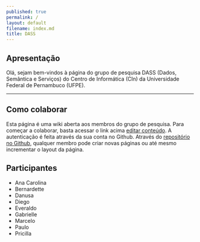```yaml
---
published: true
permalink: /
layout: default
filename: index.md
title: DASS
---
```


##  Apresentação


  Olá, sejam bem-vindos à página do grupo de pesquisa DASS (Dados, Semântica e Serviços) do Centro de Informática (CIn) da Universidade Federal de Pernambuco (UFPE).


----
## Como colaborar
Esta página é uma wiki aberta aos membros do grupo de pesquisa. Para começar a colaborar, basta acessar o link acima [editar conteúdo](https://github.com/dass-cin/dass-cin.github.io/blob/master/index.md). A autenticação é feita através da sua conta no Github. Através do [repositório no Github](https://github.com/dass-cin/dass-cin.github.io), qualquer membro pode criar novas páginas ou até mesmo incrementar o layout da página.


## Participantes
  * Ana Carolina
  * Bernardette
  * Danusa
  * Diego 
  * Everaldo
  * Gabrielle
  * Marcelo
  * Paulo
  * Pricilla
  
